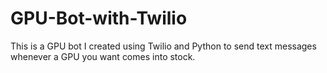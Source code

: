 # GPU-Bot-with-Twilio
This is a GPU bot I created using Twilio and Python to send text messages whenever a GPU you want comes into stock.
